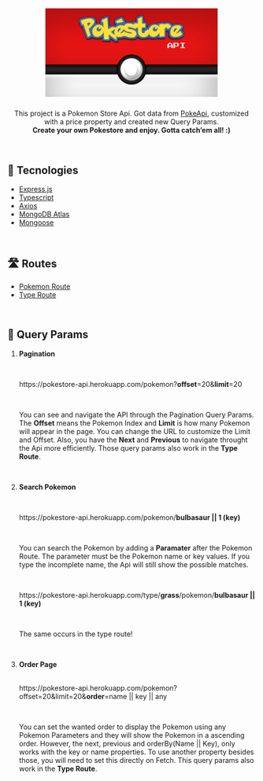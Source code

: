 <h1 align=center><img src="./.github/pokestore-api-logo.png" width="350"></img></h1>
 <p align=center>This project is a Pokemon Store Api. Got data from <a href="https://pokeapi.co/">PokeApi</a>, customized with a price property and created new Query Params.<br/>
<strong>Create your own Pokestore and enjoy. Gotta catch’em all! :)</strong></p><br>

## 🧩 Tecnologies

<ul>
<li><a href="https://expressjs.com/">Express.js</a><br></li>
<li><a href="https://www.typescriptlang.org/">Typescript</a><br></li>
<li><a href="https://axios-http.com/">Axios</a><br></li>
<li><a href="https://www.mongodb.com/cloud/atlas">MongoDB Atlas</a><br></li>
<li><a href="https://mongoosejs.com/">Mongoose</a><br></li>
</ul><br>

## 🛣️ Routes

<ul>
<li><a href="https://pokestore-api.herokuapp.com/pokemon">Pokemon Route</a></li>
<li><a href="https://pokestore-api.herokuapp.com/types">Type Route</a></li>
</ul><br>

## 🚀 Query Params

<ol>
<li><strong><p>Pagination</p></strong></li><br>
<p>
https://pokestore-api.herokuapp.com/pokemon?<strong>offset</strong>=20&<strong>limit</strong>=20</p><br>
<p>You can see and navigate the API through the Pagination Query Params. The <strong>Offset</strong> means the Pokemon Index and <strong>Limit</strong> is how many Pokemon will appear in the page. You can change the URL to customize the Limit and Offset. Also, you have the <strong>Next</strong> and <strong>Previous</strong> to navigate throught the Api more efficiently. Those query params also work in the <strong>Type Route</strong>.</p><br>

<li><strong><p>Search Pokemon</p></strong></li><br>
<p>
https://pokestore-api.herokuapp.com/pokemon/<strong>bulbasaur || 1 (key)</strong></p><br>
<p>You can search the Pokemon by adding a <strong>Paramater</strong> after the Pokemon Route. The parameter must be the Pokemon name or key values. If you type the incomplete name, the Api will still show the possible matches.</p><br>
<p>
https://pokestore-api.herokuapp.com/type/<strong>grass</strong>/pokemon/<strong>bulbasaur || 1 (key)</strong></p><br>
<p>The same occurs in the type route!</p><br>

<li><strong><p>Order Page</p></strong></li><br>
https://pokestore-api.herokuapp.com/pokemon?offset=20&limit=20&<strong>order</strong>=name || key || any</p><br>

<p>You can set the wanted order to display the Pokemon using any Pokemon Parameters and they will show the Pokemon in a ascending order. However, the next, previous and orderBy(Name || Key), only works with the key or name properties. To use another property besides those, you will need to set this directly on Fetch. This query params also work in the <strong>Type Route</strong>.</p>


</ol>
